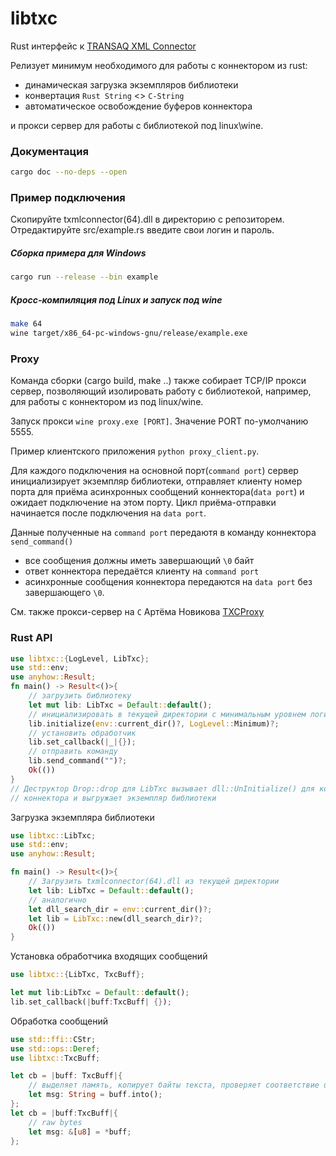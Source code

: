 # libtxc

Rust интерфейс к [TRANSAQ XML Connector](https://www.finam.ru/howtotrade/tconnector/)

Релизует минимум необходимого для работы с коннектором из rust:
- динамическая загрузкa экземпляров библиотеки
- конвертация `Rust String` <> `C-String`
- автоматическое освобождениe буферов коннектора

и прокси сервер для работы с библиотекой под linux\wine.

### Документация
```bash
cargo doc --no-deps --open
```

### Пример подключения
Скопируйте txmlconnector(64).dll в директорию с репозиторем.
Отредактируйте src/example.rs введите свои логин и пароль. 
##### Сборка примера для Windows
``` bash
cargo run --release --bin example
```
##### Кросс-компиляция под Linux и запуск под wine
```bash
make 64
wine target/x86_64-pc-windows-gnu/release/example.exe
```
### Proxy
Команда сборки (cargo build, make ..) также собирает TCP/IP прокси сервер,
позволяющий изолировать работу с библиотекой, например, для работы с коннектором из под linux/wine.

Запуск прокси `wine proxy.exe [PORT]`. Значение PORT по-умолчанию 5555.

Пример клиентского приложения `python proxy_client.py`.

Для каждого подключения на основной порт(`command port`) сервер инициализирует экземпляр библиотеки, отправляет
клиенту номер порта для приёма асинхронных сообщений коннектора(`data port`) и ожидает
подключение на этом порту. Цикл приёма-отправки начинается после
подключения на `data port`. 

Данные полученные на `command port` передаютя в команду коннектора `send_command()`
- все сообщения должны иметь завершающий `\0` байт
- ответ коннектора передаётся клиенту на `command port`
- aсинхронные сообщения коннектора передаются на `data port` без
завершающего `\0`.

См. также прокси-сервер на `C` Артёма Новикова [TXCProxy](https://github.com/novikovag/TXCProxy)

### Rust API
```rust
use libtxc::{LogLevel, LibTxc};
use std::env;
use anyhow::Result;
fn main() -> Result<()>{
    // загрузить библиотеку
    let mut lib: LibTxc = Default::default();
    // инициализировать в текущей директории с минимальным уровнем логирования
    lib.initialize(env::current_dir()?, LogLevel::Minimum)?;
    // установить обработчик
    lib.set_callback(|_|{});
    // отправить команду
    lib.send_command("")?;
    Ok(())
}
// Деструктор Drop::drop для LibTxc вызывает dll::UnInitialize() для корректной остановки
// коннектора и выгружает экземпляр библиотеки
```
Загрузка экземпляра библиотеки
```rust
use libtxc::LibTxc;
use std::env;
use anyhow::Result;

fn main() -> Result<()>{
    // Загрузить txmlconnector(64).dll из текущей директории
    let lib: LibTxc = Default::default();
    // аналогично
    let dll_search_dir = env::current_dir()?;
    let lib = LibTxc::new(dll_search_dir)?;
    Ok(())
}
```
Установка обработчика входящих сообщений
```rust
use libtxc::{LibTxc, TxcBuff};

let mut lib:LibTxc = Default::default();
lib.set_callback(|buff:TxcBuff| {});
```
Обработка сообщений
```rust
use std::ffi::CStr;
use std::ops::Deref;
use libtxc::TxcBuff;

let cb = |buff: TxcBuff|{
    // выделяет память, копирует байты текста, проверяет соответствие utf-8
    let msg: String = buff.into();
};
let cb = |buff:TxcBuff|{
    // raw bytes
    let msg: &[u8] = *buff;
};
```
